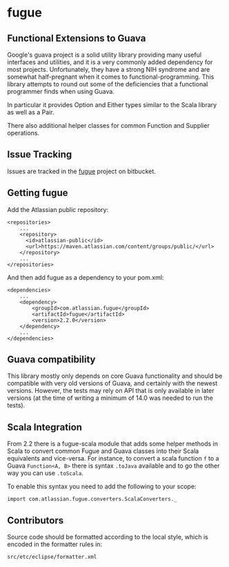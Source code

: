# fugue

## Functional Extensions to Guava

Google's guava project is a solid utility library providing many useful interfaces
and utilities, and it is a very commonly added dependency for most projects.
Unfortunately, they have a strong NIH syndrome and are somewhat half-pregnant
when it comes to functional-programming. This library attempts to round out some 
of the deficiencies that a functional programmer finds when using Guava.

In particular it provides Option and Either types similar to the Scala library
as well as a Pair.

There also additional helper classes for common Function and Supplier operations.

## Issue Tracking

Issues are tracked in the [fugue](https://bitbucket.org/atlassian/fugue/issues) project on bitbucket.

## Getting fugue

Add the Atlassian public repository:


    <repositories>
        ...
        <repository>
          <id>atlassian-public</id>
          <url>https://maven.atlassian.com/content/groups/public/</url>
        </repository>
        ...
    </repositories>

And then add fugue as a dependency to your pom.xml:


    <dependencies>
        ...
        <dependency>
            <groupId>com.atlassian.fugue</groupId>
            <artifactId>fugue</artifactId>
            <version>2.2.0</version>
        </dependency>
        ...
    </dependencies>

## Guava compatibility

This library mostly only depends on core Guava functionality and should be compatible with
very old versions of Guava, and certainly with the newest versions. However, the tests may 
rely on API that is only available in later versions (at the time of writing a minimum of 
14.0 was needed to run the tests).

## Scala Integration

From 2.2 there is a fugue-scala module that adds some helper methods in Scala to convert common 
Fugue and Guava classes into their Scala equivalents and vice-versa. For instance, to convert a 
scala function `f` to a Guava `Function<A, B>` there is syntax `.toJava` available and to go the
other way you can use `.toScala`.

To enable this syntax you need to add the following to your scope:

    import com.atlassian.fugue.converters.ScalaConverters._

## Contributors

Source code should be formatted according to the local style, which is encoded in the formatter
rules in:

    src/etc/eclipse/formatter.xml
